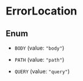 

# ErrorLocation

## Enum


* `BODY` (value: `"body"`)

* `PATH` (value: `"path"`)

* `QUERY` (value: `"query"`)



